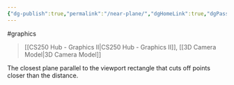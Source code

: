 ```yaml
---
{"dg-publish":true,"permalink":"/near-plane/","dgHomeLink":true,"dgPassFrontmatter":false,"dgShowLocalGraph":true}
---
```


#graphics 
> [[CS250 Hub - Graphics II|CS250 Hub - Graphics II]], [[3D Camera Model|3D Camera Model]]

The closest plane parallel to the viewport rectangle that cuts off points closer than the distance.